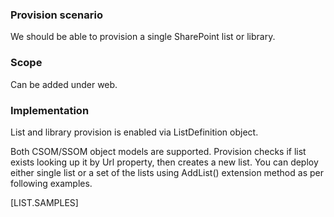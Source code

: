 ﻿

### Provision scenario
We should be able to provision a single SharePoint list or library.

### Scope 
Can be added under web.

### Implementation
List and library provision is enabled via ListDefinition object.

Both CSOM/SSOM object models are supported. Provision checks if list exists looking up it by Url property, then creates a new list. You can deploy either single list or a set of the lists using AddList() extension method as per following examples.

[LIST.SAMPLES]